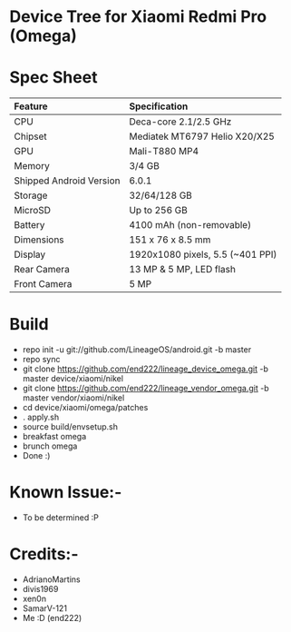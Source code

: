 # Device Tree for Xiaomi Redmi Pro (Omega)

# Spec Sheet

| Feature                 | Specification                     |
| :---------------------- | :-------------------------------- |
| CPU                     | Deca-core 2.1/2.5 GHz             |
| Chipset                 | Mediatek MT6797 Helio X20/X25     |
| GPU                     | Mali-T880 MP4                     |
| Memory                  | 3/4 GB                            |
| Shipped Android Version | 6.0.1                             |
| Storage                 | 32/64/128 GB                      |
| MicroSD                 | Up to 256 GB                      |
| Battery                 | 4100 mAh (non-removable)          |
| Dimensions              | 151 x 76 x 8.5 mm                 |
| Display                 | 1920x1080 pixels, 5.5 (~401 PPI)  |
| Rear Camera             | 13 MP & 5 MP, LED flash           |
| Front Camera            | 5 MP                              |



   # Build
   * repo init -u git://github.com/LineageOS/android.git -b master
   * repo sync
   * git clone https://github.com/end222/lineage_device_omega.git -b master device/xiaomi/nikel
   * git clone https://github.com/end222/lineage_vendor_omega.git -b master vendor/xiaomi/nikel
   * cd device/xiaomi/omega/patches
   * . apply.sh
   * source build/envsetup.sh
   * breakfast omega
   * brunch omega
   * Done :)
   
   # Known Issue:-
   * To be determined :P
   
   # Credits:-
   * AdrianoMartins
   * divis1969
   * xen0n
   * SamarV-121
   * Me :D (end222)

